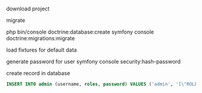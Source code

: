 

download project

migrate

php bin/console doctrine:database:create
symfony console doctrine:migrations:migrate


load fixtures for default data

generate password for user symfony console security:hash-password

create record in database

```sql
INSERT INTO admin (username, roles, password) VALUES ('admin', '[\"ROLE_ADMIN\"]', 'hashed_password')
```